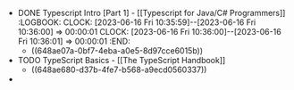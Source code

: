 - DONE Typescript Intro [Part 1] - [[Typescript for Java/C# Programmers]]
  :LOGBOOK:
  CLOCK: [2023-06-16 Fri 10:35:59]--[2023-06-16 Fri 10:36:00] =>  00:00:01
  CLOCK: [2023-06-16 Fri 10:36:00]--[2023-06-16 Fri 10:36:01] =>  00:00:01
  :END:
	- ((648ae07a-0bf7-4eba-a0e5-8d97cce6015b))
- TODO TypeScript Basics - [[The TypeScript Handbook]]
	- ((648ae680-d37b-4fe7-b568-a9ecd0560337))
-